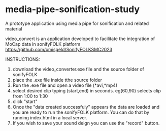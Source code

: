 # media-pipe-sonification-study
A prototype application using media pipe for sonification and related material

video_convert is an application developed to facilitate the integration of MoCap data in sonifyFOLK platform https://github.com/omisgeld/SonifyFOLKSMC2023

INSTRUCTIONS:
1. download the video_converter.exe file and the source folder of sonifyFOLK
2. place the .exe file inside tthe source folder
3. Run the .exe file and open a video file (*avi,*mp4)
4. select desired clip typing (start,end) in seconds. eg(60,90) selects clip from 1:00 to 1:30
5. click "start"
6. Once the "data created successfuly" appears the data are loaded and you are ready to run the sonifyFOLK platform. You can do that by running index.html in a local server.
7. If you wish to save your sound deign you can use the "record" button.


